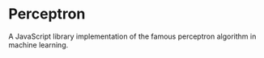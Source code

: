 # Perceptron
A JavaScript library implementation of the famous perceptron algorithm in machine learning.
